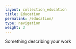 ```yaml
---
layout: collection_education
title: Education
permalink: /education/
type: navigation
weight: 3
---
```

Something describing your work